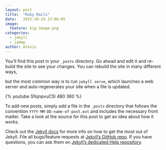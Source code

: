 ```yaml
---
layout: post
title:  "Ruby Rails"
date:   2015-10-24 13:06:05
image:
  feature: big-image.png
categories:
  - jekyll
  - jammp
author: Alexis
---
```

<!--excerpt.start-->
You’ll find this post in your `_posts` directory. Go ahead and edit it and re-build the site to see your changes. You can rebuild the site in many different ways,
<!--excerpt.end-->

but the most common way is to run `jekyll serve`, which launches a web server and auto-regenerates your site when a file is updated.


{% youtube SfojnpvuC5I 480 360 %}

To add new posts, simply add a file in the `_posts` directory that follows the convention `YYYY-MM-DD-name-of-post.ext` and includes the necessary front matter. Take a look at the source for this post to get an idea about how it works.

Check out the [Jekyll docs][jekyll] for more info on how to get the most out of Jekyll. File all bugs/feature requests at [Jekyll’s GitHub repo][jekyll-gh]. If you have questions, you can ask them on [Jekyll’s dedicated Help repository][jekyll-help].

[jekyll]:      http://jekyllrb.com
[jekyll-gh]:   https://github.com/jekyll/jekyll
[jekyll-help]: https://github.com/jekyll/jekyll-help
